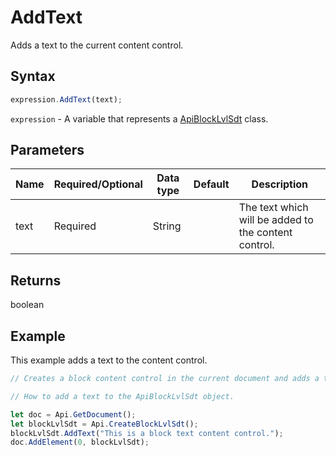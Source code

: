 # AddText

Adds a text to the current content control.

## Syntax

```javascript
expression.AddText(text);
```

`expression` - A variable that represents a [ApiBlockLvlSdt](../ApiBlockLvlSdt.md) class.

## Parameters

| **Name** | **Required/Optional** | **Data type** | **Default** | **Description** |
| ------------- | ------------- | ------------- | ------------- | ------------- |
| text | Required | String |  | The text which will be added to the content control. |

## Returns

boolean

## Example

This example adds a text to the content control.

```javascript editor-docx
// Creates a block content control in the current document and adds a text to it.

// How to add a text to the ApiBlockLvlSdt object.

let doc = Api.GetDocument();
let blockLvlSdt = Api.CreateBlockLvlSdt();
blockLvlSdt.AddText("This is a block text content control.");
doc.AddElement(0, blockLvlSdt);
```
